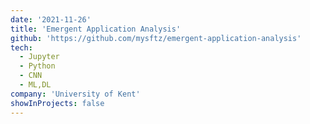```yaml
---
date: '2021-11-26'
title: 'Emergent Application Analysis'
github: 'https://github.com/mysftz/emergent-application-analysis'
tech:
  - Jupyter
  - Python
  - CNN
  - ML,DL
company: 'University of Kent'
showInProjects: false
---
```


